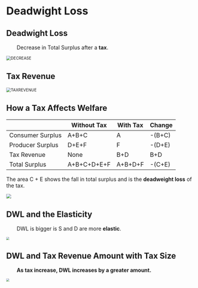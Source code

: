 # Deadwight Loss

## Deadwight Loss

&emsp;&emsp;Decrease in Total Surplus after a **tax**.

<img src="https://imglf3.lf127.net/img/MGJnTlcwNXNQQVBwalJBdFd4Q1FZd3ZzS2NTYm43TkhBa3VTakh2b0VXS2duTCtQUFMra1lnPT0.jpg" alt="DECREASE" style="zoom: 75%;" />

## Tax Revenue

<img src="https://imglf5.lf127.net/img/MGJnTlcwNXNQQVBwalJBdFd4Q1FZOUFHME5RamE4YkxURVFSL1M1dGJUTWl2a2FOeFVOMTJRPT0.jpg" alt="TAXREVENUE" style="zoom:75%;" />

## How a Tax Affects Welfare

|                  | Without Tax | With Tax | Change |
| ---------------- | ----------- | -------- | ------ |
| Consumer Surplus | A+B+C       | A        | -(B+C) |
| Producer Surplus | D+E+F       | F        | -(D+E) |
| Tax Revenue      | None        | B+D      | B+D    |
| Total Surplus    | A+B+C+D+E+F | A+B+D+F  | -(C+E) |

The area C + E shows the fall in total surplus and is the **deadweight loss** of the tax.

<img src="https://imglf5.lf127.net/img/MGJnTlcwNXNQQVBwalJBdFd4Q1FZeU9Xc2pNVDhlTTNEMzdpMWFLWjlmMHBwWnI5SVJheGVBPT0.jpg" style="zoom:80%;" />

## DWL and the Elasticity

&emsp;&emsp;DWL is bigger is S and D are more **elastic**.

<img src="https://imglf5.lf127.net/img/MGJnTlcwNXNQQVBwalJBdFd4Q1FZOEFvY2JDWEFJUDVsbjlzRElxSUVoTWdFRnhqS2o4Qzd3PT0.png" style="zoom: 50%;" />

## DWL and Tax Revenue Amount with Tax Size

&emsp;&emsp;**As tax increase, DWL increases by a greater amount.**

<img src="https://imglf6.lf127.net/img/MGJnTlcwNXNQQVBwalJBdFd4Q1FZOE9JQWFkV29yTG1rR25YUUZkRnhiMk1oRUUyZ2NsdmdBPT0.png" style="zoom:50%;" />